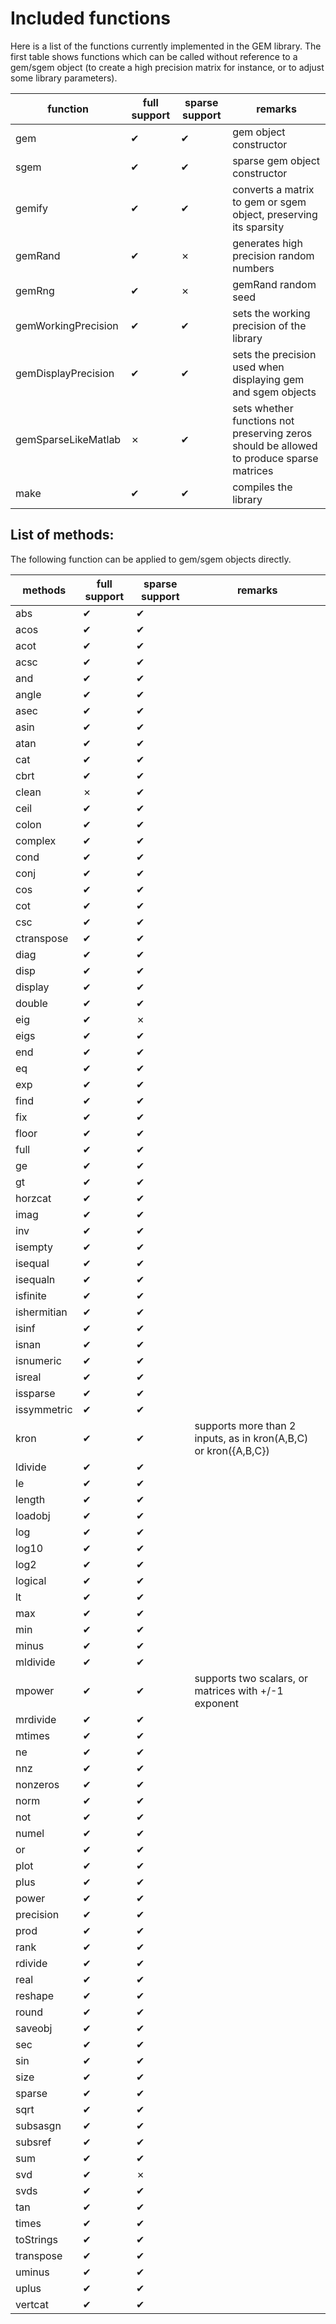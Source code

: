 Included functions
==================

Here is a list of the functions currently implemented in the GEM library. The first table shows functions which can be called without reference to a gem/sgem object (to create a high precision matrix for instance, or to adjust some library parameters).


| function | full support | sparse support | remarks |
|----------|---|---|---|
| gem | ✔ | ✔ | gem object constructor |
| sgem | ✔ | ✔ | sparse gem object constructor |
| gemify | ✔ | ✔ | converts a matrix to gem or sgem object, preserving its sparsity |
| gemRand | ✔ | ✗ | generates high precision random numbers |
| gemRng | ✔ | ✗ | gemRand random seed |
| gemWorkingPrecision | ✔ | ✔ | sets the working precision of the library |
| gemDisplayPrecision | ✔ | ✔ | sets the precision used when displaying gem and sgem objects |
| gemSparseLikeMatlab | ✗ | ✔ | sets whether functions not preserving zeros should be allowed to produce sparse matrices |
| make | ✔ | ✔ | compiles the library |


List of methods:
----------------

The following function can be applied to gem/sgem objects directly.

| methods | full support | sparse support | remarks |
|----------|---|---|---|
| abs  | ✔  | ✔  |   |
| acos | ✔ | ✔ |  |
| acot | ✔ | ✔ |  |
| acsc | ✔ | ✔ |  |
| and | ✔ | ✔ |  |
| angle | ✔ | ✔ |  |
| asec | ✔ | ✔ |  |
| asin | ✔ | ✔ |  |
| atan | ✔ | ✔ |  |
| cat | ✔ | ✔ |  |
| cbrt | ✔ | ✔ |  |
| clean | ✗ | ✔ |  |
| ceil | ✔ | ✔ |  |
| colon | ✔ | ✔ |  |
| complex | ✔ | ✔ |  |
| cond | ✔ | ✔ |  |
| conj | ✔ | ✔ |  |
| cos | ✔ | ✔ |  |
| cot | ✔ | ✔ |  |
| csc | ✔ | ✔ |  |
| ctranspose | ✔ | ✔ |  |
| diag | ✔ | ✔ |  |
| disp | ✔ | ✔ |  |
| display | ✔ | ✔ |  |
| double | ✔ | ✔ |  |
| eig | ✔ | ✗ |  |
| eigs | ✔ | ✔ |  |
| end | ✔ | ✔ |  |
| eq | ✔ | ✔ |  |
| exp | ✔ | ✔ |  |
| find | ✔ | ✔ |  |
| fix | ✔ | ✔ |  |
| floor | ✔ | ✔ |  |
| full | ✔ | ✔ |  |
| ge | ✔ | ✔ |  |
| gt | ✔ | ✔ |  |
| horzcat | ✔ | ✔ |  |
| imag | ✔ | ✔ |  |
| inv | ✔ | ✔ |  |
| isempty | ✔ | ✔ |  |
| isequal | ✔ | ✔ |  |
| isequaln | ✔ | ✔ |  |
| isfinite | ✔ | ✔ |  |
| ishermitian | ✔ | ✔ |  |
| isinf | ✔ | ✔ |  |
| isnan | ✔ | ✔ |  |
| isnumeric | ✔ | ✔ |  |
| isreal | ✔ | ✔ |  |
| issparse | ✔ | ✔ |  |
| issymmetric | ✔ | ✔ |  |
| kron | ✔ | ✔ | supports more than 2 inputs, as in kron(A,B,C) or kron({A,B,C}) |
| ldivide | ✔ | ✔ |  |
| le | ✔ | ✔ |  |
| length | ✔ | ✔ |  |
| loadobj | ✔ | ✔ |  |
| log | ✔ | ✔ |  |
| log10 | ✔ | ✔ |  |
| log2 | ✔ | ✔ |  |
| logical | ✔ | ✔ |  |
| lt | ✔ | ✔ |  |
| max | ✔ | ✔ |  |
| min | ✔ | ✔ |  |
| minus | ✔ | ✔ |  |
| mldivide | ✔ | ✔ |  |
| mpower | ✔ | ✔ | supports two scalars, or matrices with +/-1 exponent |
| mrdivide | ✔ | ✔ |  |
| mtimes | ✔ | ✔ |  |
| ne | ✔ | ✔ |  |
| nnz | ✔ | ✔ |  |
| nonzeros | ✔ | ✔ |  |
| norm | ✔ | ✔ |  |
| not | ✔ | ✔ |  |
| numel | ✔ | ✔ |  |
| or | ✔ | ✔ |  |
| plot | ✔ | ✔ |  |
| plus | ✔ | ✔ |  |
| power | ✔ | ✔ |  |
| precision | ✔ | ✔ |  |
| prod | ✔ | ✔ |  |
| rank | ✔ | ✔ |  |
| rdivide | ✔ | ✔ |  |
| real | ✔ | ✔ |  |
| reshape | ✔ | ✔ |  |
| round | ✔ | ✔ |  |
| saveobj | ✔ | ✔ |  |
| sec | ✔ | ✔ |  |
| sin | ✔ | ✔ |  |
| size | ✔ | ✔ |  |
| sparse | ✔ | ✔ |  |
| sqrt | ✔ | ✔ |  |
| subsasgn | ✔ | ✔ |  |
| subsref | ✔ | ✔ |  |
| sum | ✔ | ✔ |  |
| svd | ✔ | ✗ |  |
| svds | ✔ | ✔ |  |
| tan | ✔ | ✔ |  |
| times | ✔ | ✔ |  |
| toStrings | ✔ | ✔ |  |
| transpose | ✔ | ✔ |  |
| uminus | ✔ | ✔ |  |
| uplus | ✔ | ✔ |  |
| vertcat | ✔ | ✔ |  |

